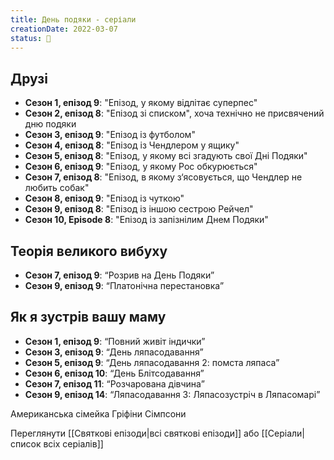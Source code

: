 ```yaml
---
title: День подяки - серіали
creationDate: 2022-03-07
status: 🌱
---
```

## Друзі
- **Сезон 1, епізод 9**: "Епізод, у якому відлітає суперпес"
- **Сезон 2, епізод 8**: "Епізод зі списком", хоча технічно не присвячений дню подяки
- **Сезон 3, епізод 9**: "Епізод із футболом"
- **Сезон 4, епізод 8**: "Епізод із Чендлером у ящику"
- **Сезон 5, епізод 8**: "Епізод, у якому всі згадують свої Дні Подяки"
- **Сезон 6, епізод 9**: "Епізод, у якому Рос обкурюється"
- **Сезон 7, епізод 8**: "Епізод, в якому з‘ясовується, що Чендлер не любить собак"
- **Сезон 8, епізод 9**: "Епізод із чуткою"
- **Сезон 9, епізод 8**: "Епізод із іншою сестрою Рейчел"
- **Сезон 10, Episode 8**: "Епізод із запізнілим Днем Подяки"

## Теорія великого вибуху
- **Сезон 7, епізод 9**: “Розрив на День Подяки”
- **Сезон 9, епізод 9**: “Платонічна перестановка”

## Як я зустрів вашу маму
- **Сезон 1, епізод 9**: “Повний живіт індички”
- **Сезон 3, епізод 9**: “День ляпасодавання”
- **Сезон 5, епізод 9**: “День ляпасодавання 2: помста ляпаса”
- **Сезон 6, епізод 10**: “День Блітсодавання”
- **Сезон 7, епізод 11**: “Розчарована дівчина”
- **Сезон 9, епізод 14**: “Ляпасодавання 3: Ляпасозустріч в Ляпасомарі”

Американська сімейка
Гріфіни
Сімпсони

Переглянути [[Святкові епізоди|всі святкові епізоди]] або [[Серіали|список всіх серіалів]]
